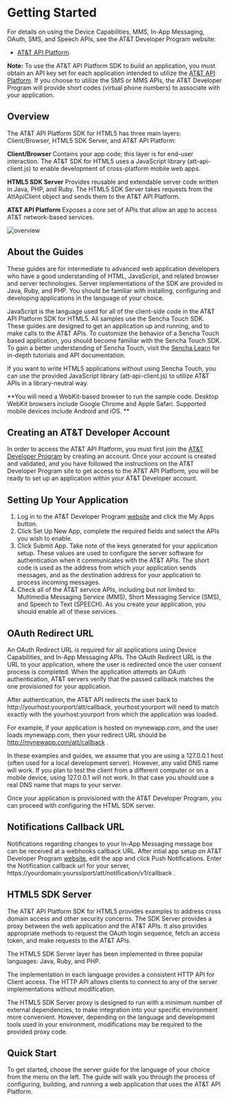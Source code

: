Getting Started
=======
For details on using the Device Capabilities, MMS, In-App Messaging, OAuth, SMS, and Speech APIs, see the AT&T Developer Program website:

 - [AT&T API Platform](https://developer.att.com/).

**Note:** To use the AT&T API Platform SDK to build an application, you must obtain an API key set for each application intended to utilize the [AT&T API Platform](https://developer.att.com/docs). If you choose to utilize the SMS or MMS APIs, the AT&T Developer Program will provide short codes (virtual phone numbers) to associate with your application.

Overview
---

The AT&T API Platform SDK for HTML5 has three main layers: Client/Browser, HTML5 SDK Server, and AT&T API Platform:

**Client/Browser** Contains your app code; this layer is for end-user interaction. The AT&T SDK for HTML5 uses a JavaScript library (att-api-client.js) to enable development of cross-platform mobile web apps. 

**HTML5 SDK Server** Provides reusable and extendable server code written in Java, PHP, and Ruby. The HTML5 SDK Server takes requests from the AttApiClient object and sends them to the AT&T API Platform.


**AT&T API Platform** Exposes a core set of APIs that allow an app to access AT&T network-based services.

![overview](resources/images/att-overview.png)


About the Guides
---

These guides  are for intermediate to advanced web application developers who have a good understanding of HTML, JavaScript, and related browser and server technologies. Server implementations of the SDK are provided in Java, Ruby, and PHP. You should be familiar with installing, configuring and developing applications in the language of your choice.

JavaScript is the language used for all of the client-side code in the AT&T API Platform SDK for HTML5. All samples use the Sencha Touch SDK. These guides are designed to get an application up and running, and to make calls to the AT&T APIs. To customize the behavior of a Sencha Touch based application, you should become familiar with the Sencha Touch SDK. To gain a better understanding of Sencha Touch, visit the [Sencha Learn](http://www.sencha.com/) for in-depth tutorials and API documentation.

If you want to write HTML5 applications without using Sencha Touch, you can use the provided JavaScript library (att-api-client.js) to utilize AT&T APIs in a library-neutral way.

**You will need a WebKit-based browser to run the sample code. Desktop WebKit browsers include Google Chrome and Apple Safari. Supported mobile devices include Android and iOS. **


Creating an AT&T Developer Account
---

In order to access the AT&T API Platform, you must first join the [AT&T Developer Program](https://developer.att.com) by creating an account. Once your account is created and validated, and you have followed the instructions on the AT&T Developer Program site to get access to the AT&T API Platform, you will be ready to set up an application within your AT&T Developer account. 


Setting Up Your Application
----

1.	Log in to the AT&T Developer Program [website](https://developer.att.com) and click the My Apps button.
2.	Click Set Up New App, complete the required fields and select the APIs you wish to enable.
3.	Click Submit App. Take note of the keys generated for your application setup. 
These values are used to configure the server software for authentication when it communicates with the AT&T APIs. The short code is used as the address from which your application sends messages, and as the destination address for your application to process incoming messages.  
5.	Check all of the AT&T service APIs, including but not limited to: Multimedia Messaging Service (MMS), Short Messaging Service (SMS), and Speech to Text (SPEECH). As you create your application, you should enable all of these services.


OAuth Redirect URL
---

An OAuth Redirect URL is required for all applications using Device Capabilities, and In-App Messaging APIs.  The OAuth Redirect URL is the URL to your application, where the user is redirected once the user consent process is completed. When the application attempts an OAuth authentication, AT&T servers verify that the passed callback matches the one provisioned for your application.

After authentication, the AT&T API redirects the user back to http://yourhost:yourport/att/callback, yourhost:yourport will need to match exactly with the yourhost:yourport from which the application was loaded.

For example, if your application is hosted on mynewapp.com, and the user loads mynewapp.com, then your redirect URL should be http://mynewapp.com/att/callback .

In these examples and guides, we assume that you are using a 127.0.0.1 host (often used for a local development server). However, any valid DNS name will work. If you plan to test the client from a different computer or on a mobile device, using 127.0.0.1 will not work. In that case you should use a real DNS name that maps to your server.

Once your application is provisioned with the AT&T Developer Program, you can proceed with configuring the HTML SDK server.

Notifications Callback URL
---
Notifications regarding changes to your In-App Messaging message box can be received at a webhooks callback URL.  After intial app setup on AT&T Developer Program [website](https://developer.att.com), edit the app and click Push Notifications.  Enter the Notification callback url for your server, https://yourdomain:yoursslport/att/notification/v1/callback .

HTML5 SDK Server
----

The AT&T API Platform SDK for HTML5 provides examples to address cross domain access and other security concerns. The SDK Server provides a proxy between the web application and the AT&T APIs. It also provides appropriate methods to request the OAuth login sequence, fetch an access token, and make requests to the AT&T APIs.

The HTML5 SDK Server layer has been implemented in three popular languages: Java, Ruby, and PHP.

The implementation in each language provides a consistent HTTP API for Client access. The HTTP API allows clients to connect to any of the server implementations without modification.

The HTML5 SDK Server proxy is designed to run with a minimum number of external dependencies, to make integration into your specific environment more convenient. However, depending on the language and development tools used in your environment, modifications may be required to the provided proxy code.


Quick Start
---

To get started, choose the server guide for the language of your choice from the menu on the left. The guide will walk you through the process of configuring, building, and running a web application that uses the AT&T API Platform.

